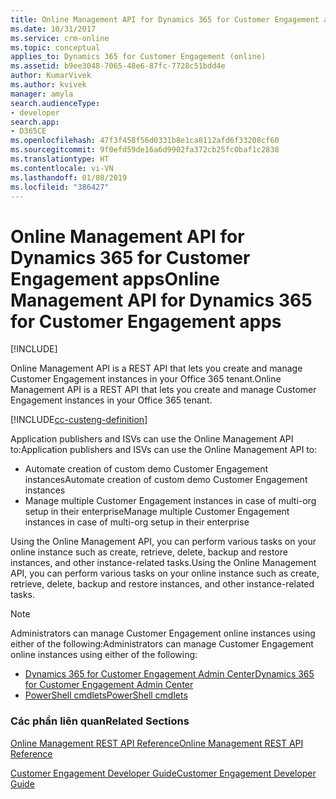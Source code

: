 ```yaml
---
title: Online Management API for Dynamics 365 for Customer Engagement apps| MicrosoftDocs
ms.date: 10/31/2017
ms.service: crm-online
ms.topic: conceptual
applies_to: Dynamics 365 for Customer Engagement (online)
ms.assetid: b9ee3048-7065-48e6-87fc-7728c51bdd4e
author: KumarVivek
ms.author: kvivek
manager: amyla
search.audienceType:
- developer
search.app:
- D365CE
ms.openlocfilehash: 47f3f458f56d0331b8e1ca8112afd6f33208cf60
ms.sourcegitcommit: 9f0efd59de16a6d9902fa372cb25fc0baf1c2838
ms.translationtype: HT
ms.contentlocale: vi-VN
ms.lasthandoff: 01/08/2019
ms.locfileid: "386427"
---
```

# <a name="online-management-api-for-dynamics-365-for-customer-engagement-apps"></a><span data-ttu-id="a66a6-102">Online Management API for Dynamics 365 for Customer Engagement apps</span><span class="sxs-lookup"><span data-stu-id="a66a6-102">Online Management API for Dynamics 365 for Customer Engagement apps</span></span>

[!INCLUDE[](../includes/cc_applies_to_update_9_0_0.md)]

<span data-ttu-id="a66a6-103">Online Management API is a REST API that lets you create and manage Customer Engagement instances in your Office 365 tenant.</span><span class="sxs-lookup"><span data-stu-id="a66a6-103">Online Management API is a REST API that lets you create and manage Customer Engagement instances in your Office 365 tenant.</span></span> 

[!INCLUDE[cc-custeng-definition](../includes/cc-custeng-definition.md)]

<span data-ttu-id="a66a6-104">Application publishers and ISVs can use the Online Management API to:</span><span class="sxs-lookup"><span data-stu-id="a66a6-104">Application publishers and ISVs can use the Online Management API to:</span></span>
-  <span data-ttu-id="a66a6-105">Automate creation of custom demo Customer Engagement instances</span><span class="sxs-lookup"><span data-stu-id="a66a6-105">Automate creation of custom demo Customer Engagement instances</span></span>
-  <span data-ttu-id="a66a6-106">Manage multiple Customer Engagement instances in case of multi-org setup in their enterprise</span><span class="sxs-lookup"><span data-stu-id="a66a6-106">Manage multiple Customer Engagement instances in case of multi-org setup in their enterprise</span></span> 

<span data-ttu-id="a66a6-107">Using the Online Management API, you can perform various tasks on your online instance such as create, retrieve, delete, backup and restore instances, and other instance-related tasks.</span><span class="sxs-lookup"><span data-stu-id="a66a6-107">Using the Online Management API, you can perform various tasks on your online instance such as create, retrieve, delete, backup and restore instances, and other instance-related tasks.</span></span> 

>[!NOTE]
><span data-ttu-id="a66a6-108">Administrators can manage Customer Engagement online instances using either of the following:</span><span class="sxs-lookup"><span data-stu-id="a66a6-108">Administrators can manage Customer Engagement online instances using either of the following:</span></span>
>- [<span data-ttu-id="a66a6-109">Dynamics 365 for Customer Engagement Admin Center</span><span class="sxs-lookup"><span data-stu-id="a66a6-109">Dynamics 365 for Customer Engagement Admin Center</span></span>](../admin/manage-online-instances.md)
>- [<span data-ttu-id="a66a6-110">PowerShell cmdlets</span><span class="sxs-lookup"><span data-stu-id="a66a6-110">PowerShell cmdlets</span></span>](/powershell/dynamics365/customer-engagement/overview#get-started-using-the-microsoftxrmonlinemanagementapi-module) 
  
### <a name="related-sections"></a><span data-ttu-id="a66a6-111">Các phần liên quan</span><span class="sxs-lookup"><span data-stu-id="a66a6-111">Related Sections</span></span>  
[<span data-ttu-id="a66a6-112">Online Management REST API Reference</span><span class="sxs-lookup"><span data-stu-id="a66a6-112">Online Management REST API Reference</span></span>](/rest/api/admin.services.crm.dynamics.com)

[<span data-ttu-id="a66a6-113">Customer Engagement Developer Guide</span><span class="sxs-lookup"><span data-stu-id="a66a6-113">Customer Engagement Developer Guide</span></span>](developer-guide.md)
